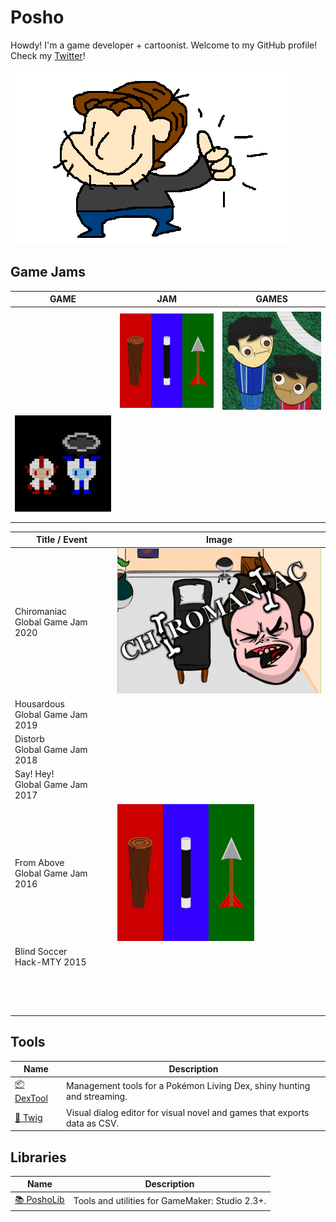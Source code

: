 # Posho

Howdy! I'm a game developer + cartoonist. Welcome to my GitHub profile! Check my [Twitter](https://twitter.com/PoshoDev)!

![](https://github.com/PoshoDev/PoshoDev/blob/master/Artwork/OK_Posho.png?raw=true)



## Game Jams

|                             GAME                             |                             JAM                              |                            GAMES                             |
| :----------------------------------------------------------: | :----------------------------------------------------------: | :----------------------------------------------------------: |
|                                                              |                                                              |                                                              |
|                                                              | ![](https://github.com/PoshoDev/PoshoDev/blob/master/Artwork/fromabove.png?raw=true) | ![](https://github.com/PoshoDev/PoshoDev/blob/master/Artwork/blindsoccer.png?raw=true) |
| ![](https://github.com/PoshoDev/PoshoDev/blob/master/Artwork/pikandpok.png?raw=true) |                                                              |                                                              |
|                                                              |                                                              |                                                              |
|                                                              |                                                              |                                                              |



| Title / Event                         | Image                                                        |
| ------------------------------------- | ------------------------------------------------------------ |
| Chiromaniac<br />Global Game Jam 2020 | ![](https://github.com/PoshoDev/PoshoDev/blob/master/Artwork/chiromaniac.png?raw=true) |
| Housardous<br />Global Game Jam 2019  |                                                              |
| Distorb<br />Global Game Jam 2018     |                                                              |
| Say! Hey!<br />Global Game Jam 2017   |                                                              |
| From Above<br />Global Game Jam 2016  | ![](https://github.com/PoshoDev/PoshoDev/blob/master/Artwork/fromabove.png?raw=true) |
| Blind Soccer<br />Hack-MTY 2015       |                                                              |
|                                       |                                                              |
|                                       |                                                              |
|                                       |                                                              |
|                                       |                                                              |
|                                       |                                                              |
|                                       |                                                              |
|                                       |                                                              |
|                                       |                                                              |
|                                       |                                                              |
|                                       |                                                              |
|                                       |                                                              |
|                                       |                                                              |
|                                       |                                                              |
|                                       |                                                              |



## Tools

| Name                                             | Description                                                  |
| ------------------------------------------------ | ------------------------------------------------------------ |
| [📦 DexTool](https://github.com/PoshoDev/DexTool) | Management tools for a Pokémon Living Dex, shiny hunting and streaming. |
| [🌱 Twig](https://github.com/PoshoDev/Twig)       | Visual dialog editor for visual novel and games that exports data as CSV. |



## Libraries

| Name                                               | Description                                     |
| -------------------------------------------------- | ----------------------------------------------- |
| [📚 PoshoLib](https://github.com/PoshoDev/PoshoLib) | Tools and utilities for GameMaker: Studio 2.3+. |

